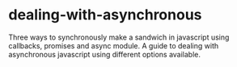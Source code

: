 # dealing-with-asynchronous
Three ways to synchronously make a sandwich in javascript using callbacks, promises and async module.
A guide to dealing with asynchronous javascript using different options available.
